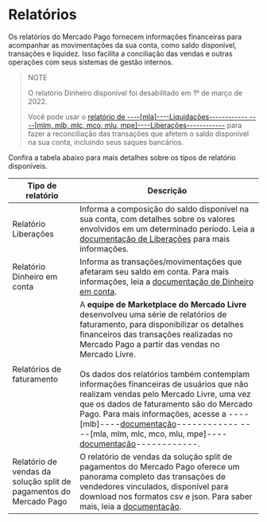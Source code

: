 # Relatórios

Os relatórios do Mercado Pago fornecem informações financeiras para acompanhar as movimentações da sua conta, como saldo disponível, transações e liquidez. Isso facilita a conciliação das vendas e outras operações com seus sistemas de gestão internos.

> NOTE
>
> O relatório Dinheiro disponível foi desabilitado em 1º de março de 2022.
>
> Você pode usar o [relatório de ----[mla]----Liquidações------------ ----[mlm, mlb, mlc, mco, mlu, mpe]----Liberações------------](/developers/pt/guides/additional-content/reports/released-money/introduction) para fazer a reconciliação das transações que afetem o saldo disponível na sua conta, incluindo seus saques bancários.

Confira a tabela abaixo para mais detalhes sobre os tipos de relatório disponíveis.

| Tipo de relatório | Descrição |
|---|---|
| Relatório Liberações | Informa a composição do saldo disponível na sua conta, com detalhes sobre os valores envolvidos em um determinado período. Leia a [documentação de Liberações](https://www.mercadopago.com.br/developers/pt/guides/additional-content/reports/released-money/introduction) para mais informações. |
| Relatório Dinheiro em conta | Informa as transações/movimentações que afetaram seu saldo em conta. Para mais informações, leia a [documentação de Dinheiro em conta](https://www.mercadopago.com.br/developers/pt/guides/additional-content/reports/account-money/introduction). |
| Relatórios de faturamento | A **equipe de Marketplace do Mercado Livre** desenvolveu uma série de relatórios de faturamento, para disponibilizar os detalhes financeiros das transações realizadas no Mercado Pago a partir das vendas no Mercado Livre. <br><br>Os dados dos relatórios também contemplam informações financeiras de usuários que não realizam vendas pelo Mercado Livre, uma vez que os dados de faturamento são do Mercado Pago. Para mais informações, acesse a ----[mlb]----[documentação](https://developers.mercadolivre.com.br/pt_br/relatorios-de-faturamento)------------ ----[mla, mlm, mlc, mco, mlu, mpe]----[documentação](https://developers.mercadolibre[FAKER][URL][DOMAIN]/es_ar/reportes-de-facturacion)------------.|
| Relatório de vendas da solução split de pagamentos do Mercado Pago | O relatório de vendas da solução split de pagamentos do Mercado Pago oferece um panorama completo das transações de vendedores vinculados, disponível para download nos formatos csv e json. Para saber mais, leia a [documentação](/developers/pt/docs/checkout-pro/additional-content/reports/sales-report/introduction). |